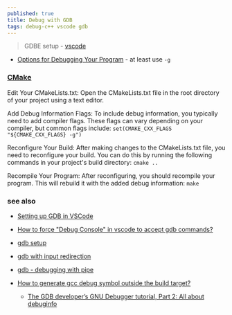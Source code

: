 ```yaml
---
published: true
title: Debug with GDB
tags: debug-c++ vscode gdb
---
```

> GDBE setup - [vscode](https://code.visualstudio.com/docs/cpp/config-linux#_customize-debugging-with-launchjson)

- [ Options for Debugging Your Program](https://gcc.gnu.org/onlinedocs/gcc/Debugging-Options.html) - at least use `-g`

### [CMake](https://chat.openai.com/c/8bffe132-a718-4d6b-84b6-265d1601042e)
Edit Your CMakeLists.txt: Open the CMakeLists.txt file in the root directory of your project using a text editor.

Add Debug Information Flags: To include debug information, you typically need to add compiler flags. These flags can vary depending on your compiler, but common flags include:
`set(CMAKE_CXX_FLAGS "${CMAKE_CXX_FLAGS} -g")`

Reconfigure Your Build: After making changes to the CMakeLists.txt file, you need to reconfigure your build. You can do this by running the following commands in your project's build directory: `cmake ..`

Recompile Your Program: After reconfiguring, you should recompile your program. This will rebuild it with the added debug information: `make`

### see also
- [Setting up GDB in VSCode](https://docs.lagerdata.com/tutorials/vscode.html)
- [How to force "Debug Console" in vscode to accept gdb commands?](https://stackoverflow.com/questions/65049467/how-to-force-debug-console-in-vscode-to-accept-gdb-commands)

- [gdb setup](https://github.com/Microsoft/vscode-cpptools/issues/106)
- [gdb with input redirection](https://stackoverflow.com/questions/4758175/how-to-use-gdb-with-input-redirection)
- [gdb - debugging with pipe](https://stackoverflow.com/questions/1456253/gdb-debugging-with-pipe)

- [How to generate gcc debug symbol outside the build target?](https://stackoverflow.com/questions/866721/how-to-generate-gcc-debug-symbol-outside-the-build-target)
	- [The GDB developer’s GNU Debugger tutorial, Part 2: All about debuginfo](https://developers.redhat.com/articles/2022/01/10/gdb-developers-gnu-debugger-tutorial-part-2-all-about-debuginfo)